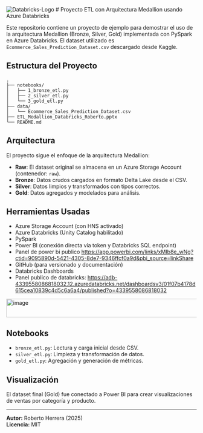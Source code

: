   <img src="https://i.ibb.co/39WrgwsN/Databricks-Logo.png" alt="Databricks-Logo" border="0">
# Proyecto ETL con Arquitectura Medallion usando Azure Databricks

Este repositorio contiene un proyecto de ejemplo para demostrar el uso de la arquitectura Medallion (Bronze, Silver, Gold)
implementada con PySpark en Azure Databricks. El dataset utilizado es `Ecommerce_Sales_Prediction_Dataset.csv` descargado desde Kaggle.

## Estructura del Proyecto

```
.
├── notebooks/
│   ├── 1_bronze_etl.py
│   ├── 2_silver_etl.py
│   └── 3_gold_etl.py
├── data/
│   └── Ecommerce_Sales_Prediction_Dataset.csv
├── ETL_Medallion_Databricks_Roberto.pptx
└── README.md
```

## Arquitectura

El proyecto sigue el enfoque de la arquitectura Medallion:

- **Raw**: El dataset original se almacena en un Azure Storage Account (contenedor: `raw`).
- **Bronze**: Datos crudos cargados en formato Delta Lake desde el CSV.
- **Silver**: Datos limpios y transformados con tipos correctos.
- **Gold**: Datos agregados y modelados para análisis.

## Herramientas Usadas

- Azure Storage Account (con HNS activado)
- Azure Databricks (Unity Catalog habilitado)
- PySpark
- Power BI (conexión directa vía token y Databricks SQL endpoint)
- Panel de power bi publico https://app.powerbi.com/links/xMIb8e_wNg?ctid=9095890d-5421-4305-8de7-9346ffcf0a9d&pbi_source=linkShare
- GitHub (para versionado y documentación)
- Databricks Dashboards
- Panel publico de databricks: https://adb-4339558086818032.12.azuredatabricks.net/dashboardsv3/01f07b4178d615cea10839c4d5c6a6a4/published?o=4339558086818032

<img width="1382" height="49" alt="image" src="https://upload.wikimedia.org/wikipedia/commons/6/63/Databricks_Logo.png" />


## Notebooks

- `bronze_etl.py`: Lectura y carga inicial desde CSV.
- `silver_etl.py`: Limpieza y transformación de datos.
- `gold_etl.py`: Agregación y generación de métricas.

## Visualización

El dataset final (Gold) fue conectado a Power BI para crear visualizaciones de ventas por categoría y producto.

---

**Autor:** Roberto Herrera (2025)  
**Licencia:** MIT

